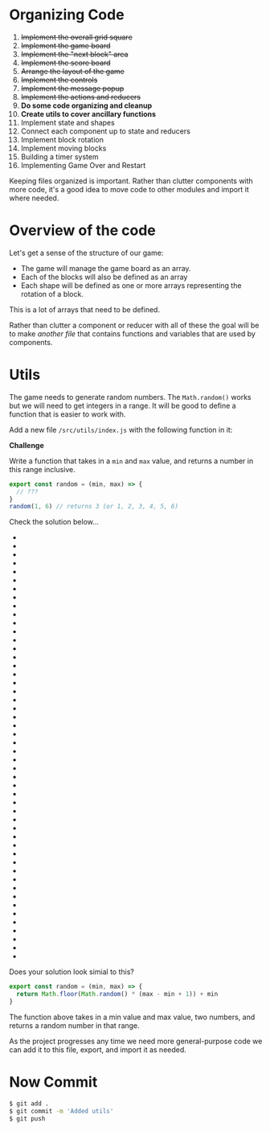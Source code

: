 # Organizing Code

1. ~~Implement the overall grid square~~
1. ~~Implement the game board~~
1. ~~Implement the "next block" area~~
1. ~~Implement the score board~~
1. ~~Arrange the layout of the game~~
1. ~~Implement the controls~~
1. ~~Implement the message popup~~
1. ~~Implement the actions and reducers~~
1. **Do some code organizing and cleanup**
  1. **Create utils to cover ancillary functions**
1. Implement state and shapes
1. Connect each component up to state and reducers
1. Implement block rotation
1. Implement moving blocks
1. Building a timer system
1. Implementing Game Over and Restart

Keeping files organized is important. Rather than clutter components with more code, it's a good idea to move code to other modules and import it where needed.

# Overview of the code

Let's get a sense of the structure of our game:

- The game will manage the game board as an array.
- Each of the blocks will also be defined as an array
- Each shape will be defined as one or more arrays representing the rotation of a block.

This is a lot of arrays that need to be defined.

Rather than clutter a component or reducer with all of these the goal will be to make _another file_ that contains functions and variables that are used by components.

# Utils

The game needs to generate random numbers. The `Math.random()` works but we will need to get integers in a range. It will be good to define a function that is easier to work with.

Add a new file `/src/utils/index.js` with the following function in it:

**Challenge**

Write a function that takes in a `min` and `max` value, and returns a number in this range inclusive. 

```JavaScript
export const random = (min, max) => {
  // ???
}
random(1, 6) // returns 3 (or 1, 2, 3, 4, 5, 6)
```

Check the solution below...

- 
-
- 
- 
- 
- 
- 
- 
- 
-
- 
-
- 
- 
- 
- 
- 
- 
- 
-
- 
-
- 
- 
- 
- 
- 
- 
- 
-
- 
-
- 
- 
- 
- 
- 
- 
- 
-
- 
-
- 
- 
- 
- 
- 
- 
- 
-

Does your solution look simial to this? 

```JavaScript
export const random = (min, max) => {
  return Math.floor(Math.random() * (max - min + 1)) + min
}
```

The function above takes in a min value and max value, two numbers, and returns a random number in that range. 

As the project progresses any time we need more general-purpose code we can add it to this file, export, and import it as needed.

# Now Commit

```bash
$ git add .
$ git commit -m 'Added utils'
$ git push
```

